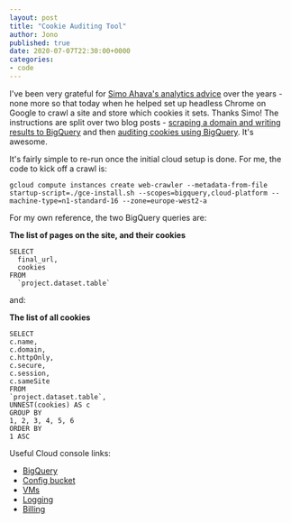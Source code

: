 ```yaml
---
layout: post
title: "Cookie Auditing Tool"
author: Jono
published: true
date: 2020-07-07T22:30:00+0000
categories:
- code
---
```

I've been very grateful for [Simo Ahava's analytics advice](https://www.simoahava.com/) over the years - none more so that today when he helped set up headless Chrome on Google to crawl a site and store which cookies it sets. Thanks Simo! The instructions are split over two blog posts - [scraping a domain and writing results to BigQuery](https://www.simoahava.com/google-cloud/scrape-domain-and-write-results-to-bigquery/) and then [auditing cookies using BigQuery](https://www.simoahava.com/google-cloud/cookie-audit-with-google-bigquery/). It's awesome. 

It's fairly simple to re-run once the initial cloud setup is done. For me, the code to kick off a crawl is:

```
gcloud compute instances create web-crawler --metadata-from-file startup-script=./gce-install.sh --scopes=bigquery,cloud-platform --machine-type=n1-standard-16 --zone=europe-west2-a
```

For my own reference, the two BigQuery queries are:

**The list of pages on the site, and their cookies**
```
SELECT
  final_url,
  cookies
FROM
  `project.dataset.table`
  ```
  
  and:
  
  
  **The list of all cookies**
  
  ```
  SELECT
  c.name,
  c.domain,
  c.httpOnly,
  c.secure,
  c.session,
  c.sameSite
FROM
  `project.dataset.table`,
  UNNEST(cookies) AS c
GROUP BY
  1, 2, 3, 4, 5, 6
ORDER BY
  1 ASC
  ```
  
Useful Cloud console links:
* [BigQuery](https://console.cloud.google.com/bigquery)
* [Config bucket](https://console.cloud.google.com/storage/browser/sgos-web-scraper-configuration)
* [VMs](https://console.cloud.google.com/compute/instances)
* [Logging](https://console.cloud.google.com/logs/viewer)
* [Billing](https://console.cloud.google.com/billing/)
  
  
